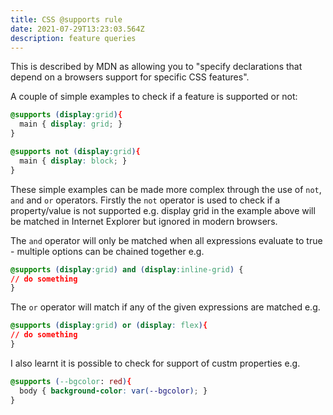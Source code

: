 ```yaml
---
title: CSS @supports rule
date: 2021-07-29T13:23:03.564Z
description: feature queries
---
```

This is described by MDN as allowing you to "specify declarations that depend on a browsers support for specific CSS features".

A couple of simple examples to check if a feature is supported or not:

```css
@supports (display:grid){
  main { display: grid; }
}

@supports not (display:grid){
  main { display: block; }
}
```

These simple examples can be made more complex through the use of `not`, `and` and `or` operators. Firstly the `not` operator is used to check if a property/value is not supported e.g. display grid in the example above will be matched in Internet Explorer but ignored in modern browsers.

The `and` operator will only be matched when all expressions evaluate to true - multiple options can be chained together e.g. 

```css
@supports (display:grid) and (display:inline-grid) {
// do something
}
```

The `or` operator will match if any of the given expressions are matched e.g.

```css
@supports (display:grid) or (display: flex){
// do something
}
```

I also learnt it is possible to check for support of custm properties e.g.

```css
@supports (--bgcolor: red){
  body { background-color: var(--bgcolor); }
}
```